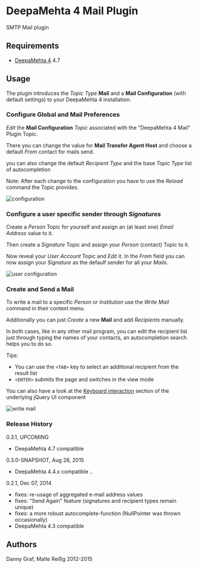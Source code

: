 # DeepaMehta 4 Mail Plugin

SMTP Mail plugin

## Requirements

  * [DeepaMehta 4](http://github.com/jri/deepamehta) 4.7

## Usage

The plugin introduces the _Topic Type_ **Mail** and a **Mail Configuration** (with default settings) to your DeepaMehta 4 installation.

### Configure Global and Mail Preferences

_Edit_ the **Mail Configuration** _Topic_ associated with the "DeepaMehta 4 Mail" Plugin Topic.

There you can change the value for **Mail Transfer Agent Host** and choose a default *From* contact for mails send.

you can also change the default *Recipient Type* and
the base *Topic Type* list of autocompletion

Note: After each change to the configuration you have to use the *Reload* command the Topic provides.

![configuration](https://github.com/mukil/dm4-mail/raw/master/doc/configuration.png)

### Configure a user specific sender through _Signatures_

Create a _Person_ Topic for yourself and assign an (at least one) _Email Address_ value to it.

Then create a _Signature_ Topic  and assign your _Person_  (contact) Topic to it.

Now reveal your *User Account* Topic and _Edit_ it. In the *From* field you can now assign your _Signature_ as the defaulf sender for all your _Mails_.

![user configuration](https://github.com/mukil/dm4-mail/raw/master/doc/userconfig.png)

### Create and Send a Mail

To write a mail to a specific _Person_ or _Institution_ use the *Write Mail* command in their context menu.

Additionally you can just _Create_ a new **Mail** and add _Recipients_ manually.

In both cases, like in any other mail program, you can edit the recipient list just through typing the names of your contacts, an autocompletion search helps you to do so.

Tips:

- You can use the `<TAB>` key to select an additional recipient from the result list
- `<ENTER>` submits the page and switches in the view mode

You can also have a look at the [Keyboard interaction](http://api.jqueryui.com/autocomplete/) section of the underlying jQuery UI component

![write mail](https://github.com/mukil/dm4-mail/raw/master/doc/mail.png)

### Release History

0.3.1, UPCOMING

* DeepaMehta 4.7 compatible

0.3.0-SNAPSHOT, Aug 28, 2015

* DeepaMehta 4.4.x compatible ..

0.2.1, Dec 07, 2014

* fixes: re-usage of aggregated e-mail address values
* fixes: "Send Again" feature (signatures and recipient types remain unique)
* fixes: a more robust autocomplete-function (NullPointer was thrown occasionally)
* DeepaMehta 4.3 compatible


Authors
-------
Danny Graf, Malte Reißg 2012-2015

